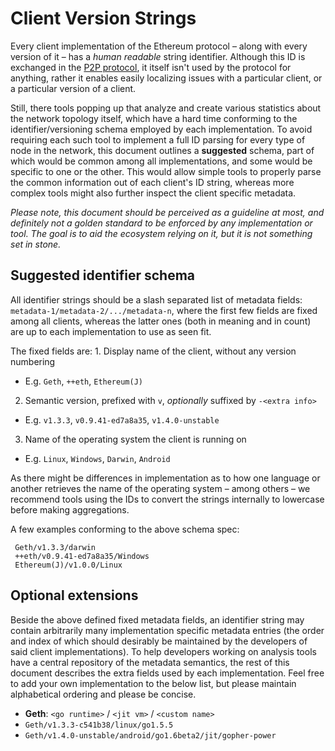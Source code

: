 # Client Version Strings

Every client implementation of the Ethereum protocol – along with every version of it – has a _human readable_ string identifier. Although this ID is exchanged in the [P2P protocol](/archive/%C3%90%CE%9EVp2p-Wire-Protocol.md#p2p), it itself isn't used by the protocol for anything, rather it enables easily localizing issues with a particular client, or a particular version of a client.

Still, there tools popping up that analyze and create various statistics about the network topology itself, which have a hard time conforming to the identifier/versioning schema employed by each implementation. To avoid requiring each such tool to implement a full ID parsing for every type of node in the network, this document outlines a **suggested** schema, part of which would be common among all implementations, and some would be specific to one or the other. This would allow simple tools to properly parse the common information out of each client's ID string, whereas more complex tools might also further inspect the client specific metadata.

_Please note, this document should be perceived as a guideline at most, and definitely not a golden standard to be enforced by any implementation or tool. The goal is to aid the ecosystem relying on it, but it is not something set in stone._

## Suggested identifier schema

All identifier strings should be a slash separated list of metadata fields: `metadata-1/metadata-2/.../metadata-n`, where the first few fields are fixed among all clients, whereas the latter ones (both in meaning and in count) are up to each implementation to use as seen fit.

The fixed fields are:
 1\. Display name of the client, without any version numbering

-   E.g. `Geth`, `++eth`, `Ethereum(J)`

2.  Semantic version, prefixed with `v`, _optionally_ suffixed by `-<extra info>`

-   E.g. `v1.3.3`, `v0.9.41-ed7a8a35`, `v1.4.0-unstable`

3.  Name of the operating system the client is running on

-   E.g. `Linux`, `Windows`, `Darwin`, `Android`

As there might be differences in implementation as to how one language or another retrieves the name of the operating system – among others – we recommend tools using the IDs to convert the strings internally to lowercase before making aggregations.

A few examples conforming to the above schema spec:

```text
 Geth/v1.3.3/darwin
 ++eth/v0.9.41-ed7a8a35/Windows
 Ethereum(J)/v1.0.0/Linux
```

## Optional extensions

Beside the above defined fixed metadata fields, an identifier string may contain arbitrarily many implementation specific metadata entries (the order and index of which should desirably be maintained by the developers of said client implementations). To help developers working on analysis tools have a central repository of the metadata semantics, the rest of this document describes the extra fields used by each implementation. Feel free to add your own implementation to the below list, but please maintain alphabetical ordering and please be concise.

-   **Geth**: `<go runtime>` / `<jit vm>` / `<custom name>`
-   `Geth/v1.3.3-c541b38/linux/go1.5.5`
-   `Geth/v1.4.0-unstable/android/go1.6beta2/jit/gopher-power`
